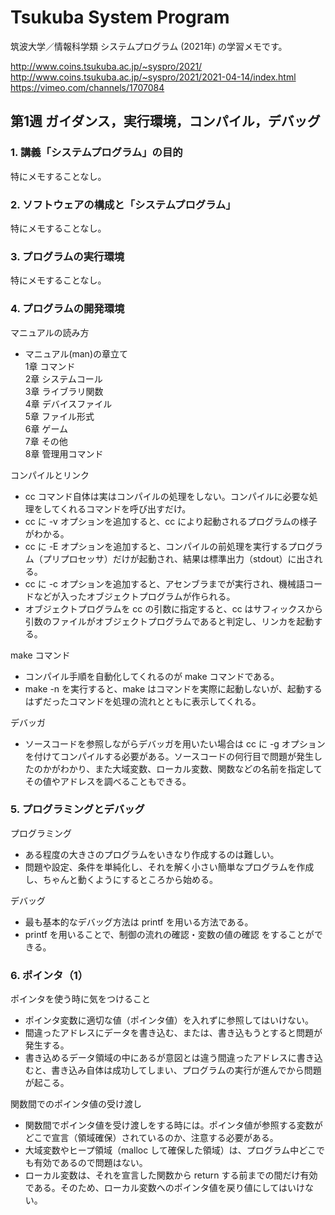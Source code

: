 # Tsukuba System Program

筑波大学／情報科学類 システムプログラム (2021年) の学習メモです。  

http://www.coins.tsukuba.ac.jp/~syspro/2021/  
http://www.coins.tsukuba.ac.jp/~syspro/2021/2021-04-14/index.html  
https://vimeo.com/channels/1707084  


## 第1週 ガイダンス，実行環境，コンパイル，デバッグ

### 1. 講義「システムプログラム」の目的

特にメモすることなし。  


### 2. ソフトウェアの構成と「システムプログラム」

特にメモすることなし。  


### 3. プログラムの実行環境

特にメモすることなし。  


### 4. プログラムの開発環境

マニュアルの読み方  

-  マニュアル(man)の章立て  
	1章	コマンド  
	2章	システムコール  
	3章	ライブラリ関数  
	4章	デバイスファイル  
	5章	ファイル形式  
	6章	ゲーム  
	7章	その他  
	8章	管理用コマンド  

コンパイルとリンク

- cc コマンド自体は実はコンパイルの処理をしない。コンパイルに必要な処理をしてくれるコマンドを呼び出すだけ。  
- cc に -v オプションを追加すると、cc により起動されるプログラムの様子がわかる。  
- cc に -E オプションを追加すると、コンパイルの前処理を実行するプログラム（プリプロセッサ）だけが起動され、結果は標準出力（stdout）に出される。
- cc に -c オプションを追加すると、アセンブラまでが実行され、機械語コードなどが入ったオブジェクトプログラムが作られる。
- オブジェクトプログラムを cc の引数に指定すると、cc はサフィックスから引数のファイルがオブジェクトプログラムであると判定し、リンカを起動する。

make コマンド  

- コンパイル手順を自動化してくれるのが make コマンドである。  
- make -n を実行すると、make はコマンドを実際に起動しないが、起動するはずだったコマンドを処理の流れとともに表示してくれる。  

デバッガ  

- ソースコードを参照しながらデバッガを用いたい場合は cc に -g オプションを付けてコンパイルする必要がある。ソースコードの何行目で問題が発生したのかがわかり、また大域変数、ローカル変数、関数などの名前を指定してその値やアドレスを調べることもできる。  

### 5. プログラミングとデバッグ

プログラミング  

- ある程度の大きさのプログラムをいきなり作成するのは難しい。  
- 問題や設定、条件を単純化し、それを解く小さい簡単なプログラムを作成し、ちゃんと動くようにするところから始める。  

デバッグ  

- 最も基本的なデバッグ方法は printf を用いる方法である。  
- printf を用いることで、制御の流れの確認・変数の値の確認 をすることができる。  

### 6. ポインタ（1）

ポインタを使う時に気をつけること  

- ポインタ変数に適切な値（ポインタ値）を入れずに参照してはいけない。  
- 間違ったアドレスにデータを書き込む、または、書き込もうとすると問題が発生する。  
- 書き込めるデータ領域の中にあるが意図とは違う間違ったアドレスに書き込むと、書き込み自体は成功してしまい、プログラムの実行が進んでから問題が起こる。  

関数間でのポインタ値の受け渡し  

- 関数間でポインタ値を受け渡しをする時には。ポインタ値が参照する変数がどこで宣言（領域確保）されているのか、注意する必要がある。  
-  大域変数やヒープ領域（malloc して確保した領域）は、プログラム中どこでも有効であるので問題はない。  
- ローカル変数は、それを宣言した関数から return する前までの間だけ有効である。そのため、ローカル変数へのポインタ値を戻り値にしてはいけない。  

